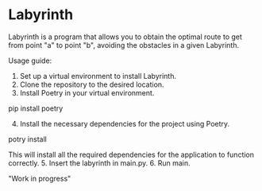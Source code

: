 # Labyrinth

Labyrinth is a program that allows you to obtain the optimal route to get from point "a" to point "b", avoiding the obstacles in a given Labyrinth.

Usage guide:
1. Set up a virtual environment to install Labyrinth.
2. Clone the repository to the desired location.
3. Install Poetry in your virtual environment.

pip install poetry

4. Install the necessary dependencies for the project using Poetry.

potry install

This will install all the required dependencies for the application to function correctly.
5. Insert the labyrinth in main.py.
6. Run main.

"Work in progress"